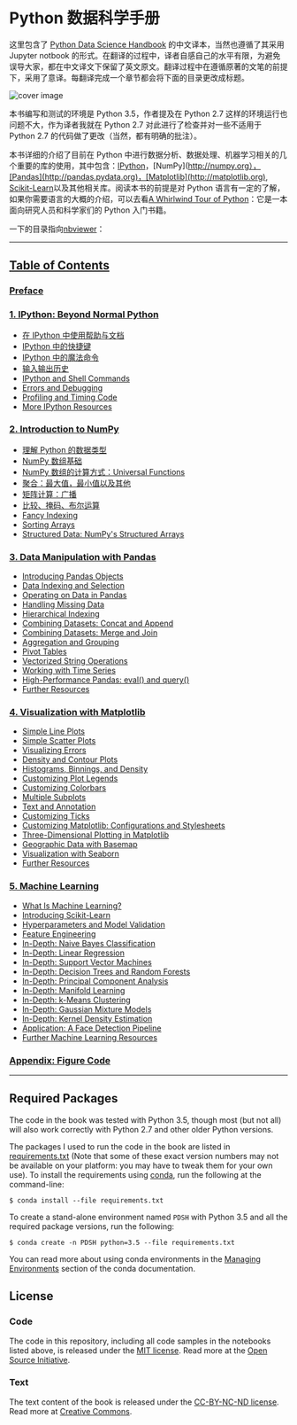 # Python 数据科学手册

这里包含了 [Python Data Science Handbook](http://shop.oreilly.com/product/0636920034919.do) 的中文译本，当然也遵循了其采用 Jupyter notbook 的形式。在翻译的过程中，译者自感自己的水平有限，为避免误导大家，都在中文译文下保留了英文原文。翻译过程中在遵循原著的文笔的前提下，采用了意译。每翻译完成一个章节都会将下面的目录更改成标题。

![cover image](notebooks/figures/PDSH-cover.png)

本书编写和测试的环境是 Python 3.5，作者提及在 Python 2.7 这样的环境运行也问题不大，作为译者我就在 Python 2.7 对此进行了检查并对一些不适用于 Python 2.7 的代码做了更改（当然，都有明确的批注）。

本书详细的介绍了目前在 Python 中进行数据分析、数据处理、机器学习相关的几个重要的库的使用，其中包含：[IPython](http://ipython.org)，[NumPy](http://numpy.org），[Pandas](http://pandas.pydata.org)，[Matplotlib](http://matplotlib.org), [Scikit-Learn](http://scikit-learn.org)以及其他相关库。阅读本书的前提是对 Python 语言有一定的了解，如果你需要语言的大概的介绍，可以去看[A Whirlwind Tour of Python](https://github.com/jakevdp/WhirlwindTourOfPython)：它是一本面向研究人员和科学家们的 Python 入门书籍。

一下的目录指向[nbviewer](http://nbviewer.jupyter.org)：

---
## [Table of Contents](http://nbviewer.jupyter.org/github/aisensiy/PythonDataScienceHandbook-CN/blob/master/notebooks/Index.ipynb)

### [Preface](http://nbviewer.jupyter.org/github/aisensiy/PythonDataScienceHandbook-CN/blob/master/notebooks/00.00-Preface.ipynb)

### [1. IPython: Beyond Normal Python](http://nbviewer.jupyter.org/github/aisensiy/PythonDataScienceHandbook-CN/blob/master/notebooks/01.00-IPython-Beyond-Normal-Python.ipynb)
- [在 IPython 中使用帮助与文档](http://nbviewer.jupyter.org/github/aisensiy/PythonDataScienceHandbook-CN/blob/master/notebooks/01.01-Help-And-Documentation.ipynb)
- [IPython 中的快捷键](http://nbviewer.jupyter.org/github/aisensiy/PythonDataScienceHandbook-CN/blob/master/notebooks/01.02-Shell-Keyboard-Shortcuts.ipynb)
- [IPython 中的魔法命令](http://nbviewer.jupyter.org/github/aisensiy/PythonDataScienceHandbook-CN/blob/master/notebooks/01.03-Magic-Commands.ipynb)
- [输入输出历史](http://nbviewer.jupyter.org/github/aisensiy/PythonDataScienceHandbook-CN/blob/master/notebooks/01.04-Input-Output-History.ipynb)
- [IPython and Shell Commands](http://nbviewer.jupyter.org/github/aisensiy/PythonDataScienceHandbook-CN/blob/master/notebooks/01.05-IPython-And-Shell-Commands.ipynb)
- [Errors and Debugging](http://nbviewer.jupyter.org/github/aisensiy/PythonDataScienceHandbook-CN/blob/master/notebooks/01.06-Errors-and-Debugging.ipynb)
- [Profiling and Timing Code](http://nbviewer.jupyter.org/github/aisensiy/PythonDataScienceHandbook-CN/blob/master/notebooks/01.07-Timing-and-Profiling.ipynb)
- [More IPython Resources](http://nbviewer.jupyter.org/github/aisensiy/PythonDataScienceHandbook-CN/blob/master/notebooks/01.08-More-IPython-Resources.ipynb)

### [2. Introduction to NumPy](http://nbviewer.jupyter.org/github/aisensiy/PythonDataScienceHandbook-CN/blob/master/notebooks/02.00-Introduction-to-NumPy.ipynb)
- [理解 Python 的数据类型](http://nbviewer.jupyter.org/github/aisensiy/PythonDataScienceHandbook-CN/blob/master/notebooks/02.01-Understanding-Data-Types.ipynb)
- [NumPy 数组基础](http://nbviewer.jupyter.org/github/aisensiy/PythonDataScienceHandbook-CN/blob/master/notebooks/02.02-The-Basics-Of-NumPy-Arrays.ipynb)
- [NumPy 数组的计算方式：Universal Functions](http://nbviewer.jupyter.org/github/aisensiy/PythonDataScienceHandbook-CN/blob/master/notebooks/02.03-Computation-on-arrays-ufuncs.ipynb)
- [聚合：最大值，最小值以及其他](http://nbviewer.jupyter.org/github/aisensiy/PythonDataScienceHandbook-CN/blob/master/notebooks/02.04-Computation-on-arrays-aggregates.ipynb)
- [矩阵计算：广播](http://nbviewer.jupyter.org/github/aisensiy/PythonDataScienceHandbook-CN/blob/master/notebooks/02.05-Computation-on-arrays-broadcasting.ipynb)
- [比较、掩码、布尔运算](http://nbviewer.jupyter.org/github/aisensiy/PythonDataScienceHandbook-CN/blob/master/notebooks/02.06-Boolean-Arrays-and-Masks.ipynb)
- [Fancy Indexing](http://nbviewer.jupyter.org/github/aisensiy/PythonDataScienceHandbook-CN/blob/master/notebooks/02.07-Fancy-Indexing.ipynb)
- [Sorting Arrays](http://nbviewer.jupyter.org/github/aisensiy/PythonDataScienceHandbook-CN/blob/master/notebooks/02.08-Sorting.ipynb)
- [Structured Data: NumPy's Structured Arrays](http://nbviewer.jupyter.org/github/aisensiy/PythonDataScienceHandbook-CN/blob/master/notebooks/02.09-Structured-Data-NumPy.ipynb)

### [3. Data Manipulation with Pandas](http://nbviewer.jupyter.org/github/aisensiy/PythonDataScienceHandbook-CN/blob/master/notebooks/03.00-Introduction-to-Pandas.ipynb)
- [Introducing Pandas Objects](http://nbviewer.jupyter.org/github/aisensiy/PythonDataScienceHandbook-CN/blob/master/notebooks/03.01-Introducing-Pandas-Objects.ipynb)
- [Data Indexing and Selection](http://nbviewer.jupyter.org/github/aisensiy/PythonDataScienceHandbook-CN/blob/master/notebooks/03.02-Data-Indexing-and-Selection.ipynb)
- [Operating on Data in Pandas](http://nbviewer.jupyter.org/github/aisensiy/PythonDataScienceHandbook-CN/blob/master/notebooks/03.03-Operations-in-Pandas.ipynb)
- [Handling Missing Data](http://nbviewer.jupyter.org/github/aisensiy/PythonDataScienceHandbook-CN/blob/master/notebooks/03.04-Missing-Values.ipynb)
- [Hierarchical Indexing](http://nbviewer.jupyter.org/github/aisensiy/PythonDataScienceHandbook-CN/blob/master/notebooks/03.05-Hierarchical-Indexing.ipynb)
- [Combining Datasets: Concat and Append](http://nbviewer.jupyter.org/github/aisensiy/PythonDataScienceHandbook-CN/blob/master/notebooks/03.06-Concat-And-Append.ipynb)
- [Combining Datasets: Merge and Join](http://nbviewer.jupyter.org/github/aisensiy/PythonDataScienceHandbook-CN/blob/master/notebooks/03.07-Merge-and-Join.ipynb)
- [Aggregation and Grouping](http://nbviewer.jupyter.org/github/aisensiy/PythonDataScienceHandbook-CN/blob/master/notebooks/03.08-Aggregation-and-Grouping.ipynb)
- [Pivot Tables](http://nbviewer.jupyter.org/github/aisensiy/PythonDataScienceHandbook-CN/blob/master/notebooks/03.09-Pivot-Tables.ipynb)
- [Vectorized String Operations](http://nbviewer.jupyter.org/github/aisensiy/PythonDataScienceHandbook-CN/blob/master/notebooks/03.10-Working-With-Strings.ipynb)
- [Working with Time Series](http://nbviewer.jupyter.org/github/aisensiy/PythonDataScienceHandbook-CN/blob/master/notebooks/03.11-Working-with-Time-Series.ipynb)
- [High-Performance Pandas: eval() and query()](http://nbviewer.jupyter.org/github/aisensiy/PythonDataScienceHandbook-CN/blob/master/notebooks/03.12-Performance-Eval-and-Query.ipynb)
- [Further Resources](http://nbviewer.jupyter.org/github/aisensiy/PythonDataScienceHandbook-CN/blob/master/notebooks/03.13-Further-Resources.ipynb)

### [4. Visualization with Matplotlib](http://nbviewer.jupyter.org/github/aisensiy/PythonDataScienceHandbook-CN/blob/master/notebooks/04.00-Introduction-To-Matplotlib.ipynb)
- [Simple Line Plots](http://nbviewer.jupyter.org/github/aisensiy/PythonDataScienceHandbook-CN/blob/master/notebooks/04.01-Simple-Line-Plots.ipynb)
- [Simple Scatter Plots](http://nbviewer.jupyter.org/github/aisensiy/PythonDataScienceHandbook-CN/blob/master/notebooks/04.02-Simple-Scatter-Plots.ipynb)
- [Visualizing Errors](http://nbviewer.jupyter.org/github/aisensiy/PythonDataScienceHandbook-CN/blob/master/notebooks/04.03-Errorbars.ipynb)
- [Density and Contour Plots](http://nbviewer.jupyter.org/github/aisensiy/PythonDataScienceHandbook-CN/blob/master/notebooks/04.04-Density-and-Contour-Plots.ipynb)
- [Histograms, Binnings, and Density](http://nbviewer.jupyter.org/github/aisensiy/PythonDataScienceHandbook-CN/blob/master/notebooks/04.05-Histograms-and-Binnings.ipynb)
- [Customizing Plot Legends](http://nbviewer.jupyter.org/github/aisensiy/PythonDataScienceHandbook-CN/blob/master/notebooks/04.06-Customizing-Legends.ipynb)
- [Customizing Colorbars](http://nbviewer.jupyter.org/github/aisensiy/PythonDataScienceHandbook-CN/blob/master/notebooks/04.07-Customizing-Colorbars.ipynb)
- [Multiple Subplots](http://nbviewer.jupyter.org/github/aisensiy/PythonDataScienceHandbook-CN/blob/master/notebooks/04.08-Multiple-Subplots.ipynb)
- [Text and Annotation](http://nbviewer.jupyter.org/github/aisensiy/PythonDataScienceHandbook-CN/blob/master/notebooks/04.09-Text-and-Annotation.ipynb)
- [Customizing Ticks](http://nbviewer.jupyter.org/github/aisensiy/PythonDataScienceHandbook-CN/blob/master/notebooks/04.10-Customizing-Ticks.ipynb)
- [Customizing Matplotlib: Configurations and Stylesheets](http://nbviewer.jupyter.org/github/aisensiy/PythonDataScienceHandbook-CN/blob/master/notebooks/04.11-Settings-and-Stylesheets.ipynb)
- [Three-Dimensional Plotting in Matplotlib](http://nbviewer.jupyter.org/github/aisensiy/PythonDataScienceHandbook-CN/blob/master/notebooks/04.12-Three-Dimensional-Plotting.ipynb)
- [Geographic Data with Basemap](http://nbviewer.jupyter.org/github/aisensiy/PythonDataScienceHandbook-CN/blob/master/notebooks/04.13-Geographic-Data-With-Basemap.ipynb)
- [Visualization with Seaborn](http://nbviewer.jupyter.org/github/aisensiy/PythonDataScienceHandbook-CN/blob/master/notebooks/04.14-Visualization-With-Seaborn.ipynb)
- [Further Resources](http://nbviewer.jupyter.org/github/aisensiy/PythonDataScienceHandbook-CN/blob/master/notebooks/04.15-Further-Resources.ipynb)

### [5. Machine Learning](http://nbviewer.jupyter.org/github/aisensiy/PythonDataScienceHandbook-CN/blob/master/notebooks/05.00-Machine-Learning.ipynb)
- [What Is Machine Learning?](http://nbviewer.jupyter.org/github/aisensiy/PythonDataScienceHandbook-CN/blob/master/notebooks/05.01-What-Is-Machine-Learning.ipynb)
- [Introducing Scikit-Learn](http://nbviewer.jupyter.org/github/aisensiy/PythonDataScienceHandbook-CN/blob/master/notebooks/05.02-Introducing-Scikit-Learn.ipynb)
- [Hyperparameters and Model Validation](http://nbviewer.jupyter.org/github/aisensiy/PythonDataScienceHandbook-CN/blob/master/notebooks/05.03-Hyperparameters-and-Model-Validation.ipynb)
- [Feature Engineering](http://nbviewer.jupyter.org/github/aisensiy/PythonDataScienceHandbook-CN/blob/master/notebooks/05.04-Feature-Engineering.ipynb)
- [In-Depth: Naive Bayes Classification](http://nbviewer.jupyter.org/github/aisensiy/PythonDataScienceHandbook-CN/blob/master/notebooks/05.05-Naive-Bayes.ipynb)
- [In-Depth: Linear Regression](http://nbviewer.jupyter.org/github/aisensiy/PythonDataScienceHandbook-CN/blob/master/notebooks/05.06-Linear-Regression.ipynb)
- [In-Depth: Support Vector Machines](http://nbviewer.jupyter.org/github/aisensiy/PythonDataScienceHandbook-CN/blob/master/notebooks/05.07-Support-Vector-Machines.ipynb)
- [In-Depth: Decision Trees and Random Forests](http://nbviewer.jupyter.org/github/aisensiy/PythonDataScienceHandbook-CN/blob/master/notebooks/05.08-Random-Forests.ipynb)
- [In-Depth: Principal Component Analysis](http://nbviewer.jupyter.org/github/aisensiy/PythonDataScienceHandbook-CN/blob/master/notebooks/05.09-Principal-Component-Analysis.ipynb)
- [In-Depth: Manifold Learning](http://nbviewer.jupyter.org/github/aisensiy/PythonDataScienceHandbook-CN/blob/master/notebooks/05.10-Manifold-Learning.ipynb)
- [In-Depth: k-Means Clustering](http://nbviewer.jupyter.org/github/aisensiy/PythonDataScienceHandbook-CN/blob/master/notebooks/05.11-K-Means.ipynb)
- [In-Depth: Gaussian Mixture Models](http://nbviewer.jupyter.org/github/aisensiy/PythonDataScienceHandbook-CN/blob/master/notebooks/05.12-Gaussian-Mixtures.ipynb)
- [In-Depth: Kernel Density Estimation](http://nbviewer.jupyter.org/github/aisensiy/PythonDataScienceHandbook-CN/blob/master/notebooks/05.13-Kernel-Density-Estimation.ipynb)
- [Application: A Face Detection Pipeline](http://nbviewer.jupyter.org/github/aisensiy/PythonDataScienceHandbook-CN/blob/master/notebooks/05.14-Image-Features.ipynb)
- [Further Machine Learning Resources](http://nbviewer.jupyter.org/github/aisensiy/PythonDataScienceHandbook-CN/blob/master/notebooks/05.15-Learning-More.ipynb)

### [Appendix: Figure Code](http://nbviewer.jupyter.org/github/aisensiy/PythonDataScienceHandbook-CN/blob/master/notebooks/06.00-Figure-Code.ipynb)

---

## Required Packages

The code in the book was tested with Python 3.5, though most (but not all) will also work correctly with Python 2.7 and other older Python versions.

The packages I used to run the code in the book are listed in [requirements.txt](requirements.txt) (Note that some of these exact version numbers may not be available on your platform: you may have to tweak them for your own use).
To install the requirements using [conda](http://conda.pydata.org), run the following at the command-line:

```
$ conda install --file requirements.txt
```

To create a stand-alone environment named ``PDSH`` with Python 3.5 and all the required package versions, run the following:

```
$ conda create -n PDSH python=3.5 --file requirements.txt
```

You can read more about using conda environments in the [Managing Environments](http://conda.pydata.org/docs/using/envs.html) section of the conda documentation.


## License

### Code
The code in this repository, including all code samples in the notebooks listed above, is released under the [MIT license](LICENSE-CODE). Read more at the [Open Source Initiative](https://opensource.org/licenses/MIT).

### Text
The text content of the book is released under the [CC-BY-NC-ND license](LICENSE-TEXT). Read more at [Creative Commons](https://creativecommons.org/licenses/by-nc-nd/3.0/us/legalcode).
